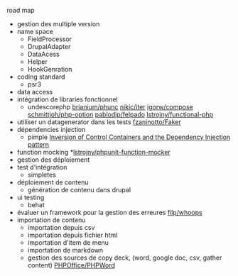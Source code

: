 road map
- gestion des multiple version
- name space
  * FieldProcessor
  * DrupalAdapter
  * DataAcess
  * Helper
  * HookGenration
- coding standard
  * psr3
- data access
- intégration de libraries fonctionnel
  * undescorephp
  [brianium/phunc](https://github.com/brianium/phunc)
  [nikic/iter](https://github.com/nikic/iter)
  [igorw/compose](https://github.com/igorw/compose)
  [schmittjoh/php-option](https://github.com/schmittjoh/php-option)
  [pablodip/felpado](https://github.com/pablodip/felpado)
  [lstrojny/functional-php](https://github.com/lstrojny/functional-php)
- utiliser un datagenerator dans les tests
  [fzaninotto/Faker](https://github.com/fzaninotto/Faker)
- dépendencies injection
  * pimple
  [Inversion of Control Containers and the Dependency Injection pattern](http://martinfowler.com/articles/injection.html)
- function mocking
  *[lstrojny/phpunit-function-mocker](https://github.com/lstrojny/phpunit-function-mocker)
- gestion des déploiement
- test d'intégration
  * simpletes
- déploiement de contenu
  * génération de contenu dans drupal
- ui testing 
  * behat
- évaluer un framework pour la gestion des erreures
[filp/whoops](https://github.com/filp/whoops)
- importation de contenu
  * importation depuis csv
  * importation depuis fichier html
  * importation d'item de menu
  * importation de markdown
  * gestion des sources de copy deck, (word, google doc, csv, gather content)
  [PHPOffice/PHPWord](https://github.com/PHPOffice/PHPWord)

